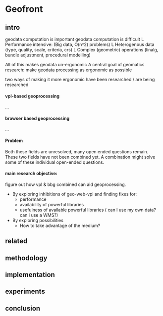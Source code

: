 # Geofront

## intro
geodata computation is important
geodata computation is difficult
L Performance intensive: (Big data, O(n^2) problems)
L Heterogenous data (type, quality, scale, criteria, crs)
L Complex (geometric) operations (linalg, bundle adjustment, procedural modelling) 

All of this makes geodata un-ergonomic
A central goal of geomatics research: make geodata processing as ergonomic as possible

two ways of making it more ergonomic have been researched / are being researched 

#### vpl-based geoprocessing
...

#### browser based geoprocessing 
...

#### Problem 
Both these fields are unresolved, many open ended questions remain.
These two fields have not been combined yet.
A combination might solve some of these individual open-ended questions.

#### main research objective: 
figure out how vpl & bbg combined can aid geoprocessing.
- By exploring inhibitions of geo-web-vpl and finding fixes for:
  - performance 
  - availability of powerful libraries
  - usefulness of available powerful libraries ( can I use my own data? can i use a WMS?)
- By exploring possibilities
  - How to take advantage of the medium? 


## related


## methodology 


## implementation


## experiments


## conclusion 
